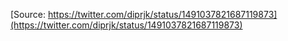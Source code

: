 [Source: https://twitter.com/diprjk/status/1491037821687119873](https://twitter.com/diprjk/status/1491037821687119873)